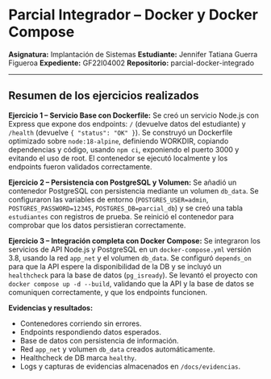 
# Parcial Integrador – Docker y Docker Compose

**Asignatura:** Implantación de Sistemas 
**Estudiante:** Jennifer Tatiana Guerra Figueroa 
**Expediente:** GF22I04002 
**Repositorio:** parcial-docker-integrado

---

## Resumen de los ejercicios realizados

**Ejercicio 1 – Servicio Base con Dockerfile:** 
Se creó un servicio Node.js con Express que expone dos endpoints: `/` (devuelve datos del estudiante) y `/health` (devuelve `{ "status": "OK" }`). 
Se construyó un Dockerfile optimizado sobre `node:18-alpine`, definiendo WORKDIR, copiando dependencias y código, usando `npm ci`, exponiendo el puerto 3000 y evitando el uso de root. 
El contenedor se ejecutó localmente y los endpoints fueron validados correctamente.

**Ejercicio 2 – Persistencia con PostgreSQL y Volumen:** 
Se añadió un contenedor PostgreSQL con persistencia mediante un volumen `db_data`. 
Se configuraron las variables de entorno (`POSTGRES_USER=admin`, `POSTGRES_PASSWORD=12345`, `POSTGRES_DB=parcial_db`) y se creó una tabla `estudiantes` con registros de prueba. 
Se reinició el contenedor para comprobar que los datos persistieran correctamente.

**Ejercicio 3 – Integración completa con Docker Compose:** 
Se integraron los servicios de API Node.js y PostgreSQL en un `docker-compose.yml` versión 3.8, usando la red `app_net` y el volumen `db_data`. 
Se configuró `depends_on` para que la API espere la disponibilidad de la DB y se incluyó un `healthcheck` para la base de datos (`pg_isready`). 
Se levantó el proyecto con `docker compose up -d --build`, validando que la API y la base de datos se comuniquen correctamente, y que los endpoints funcionen.

**Evidencias y resultados:** 
- Contenedores corriendo sin errores. 
- Endpoints respondiendo datos esperados. 
- Base de datos con persistencia de información. 
- Red `app_net` y volumen `db_data` creados automáticamente. 
- Healthcheck de DB marca `healthy`. 
- Logs y capturas de evidencias almacenados en `/docs/evidencias`.
